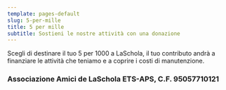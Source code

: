 ```yaml
---
template: pages-default
slug: 5-per-mille
title: 5 per mille
subtitle: Sostieni le nostre attività con una donazione
---
```


<Row>
<Col $narrow>

Scegli di destinare il tuo 5 per 1000 a LaSchola, il tuo contributo andrà a finanziare le attività che teniamo e a coprire i costi di manutenzione.

### Associazione Amici de LaSchola ETS-APS, C.F. 95057710121

</Col>
</Row>